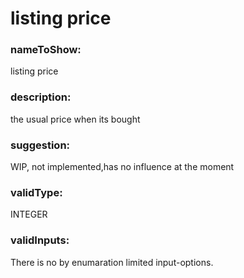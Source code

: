 

# listing price



  


### nameToShow:
  
listing price  


### description:
  
the usual price when its bought  


### suggestion:
  
WIP, not implemented,has no influence at the moment  


### validType:
  
INTEGER  


### validInputs:
  
There is no by enumaration limited input-options.

